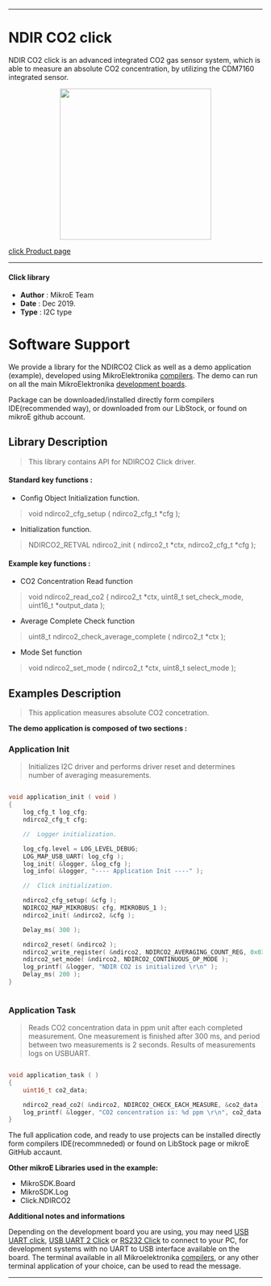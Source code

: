 
---
# NDIR CO2 click

NDIR CO2 click is an advanced integrated CO2 gas sensor system, which is able to measure an absolute CO2 concentration, by utilizing the CDM7160 integrated sensor.

<p align="center">
  <img src="https://download.mikroe.com/images/click_for_ide/ndirco2_click.png" height=300px>
</p>

[click Product page](https://www.mikroe.com/ndir-co2-click)

---


#### Click library 

- **Author**        : MikroE Team
- **Date**          : Dec 2019.
- **Type**          : I2C type


# Software Support

We provide a library for the NDIRCO2 Click 
as well as a demo application (example), developed using MikroElektronika 
[compilers](https://shop.mikroe.com/compilers). 
The demo can run on all the main MikroElektronika [development boards](https://shop.mikroe.com/development-boards).

Package can be downloaded/installed directly form compilers IDE(recommended way), or downloaded from our LibStock, or found on mikroE github account. 

## Library Description

> This library contains API for NDIRCO2 Click driver.

#### Standard key functions :

- Config Object Initialization function.
> void ndirco2_cfg_setup ( ndirco2_cfg_t *cfg ); 
 
- Initialization function.
> NDIRCO2_RETVAL ndirco2_init ( ndirco2_t *ctx, ndirco2_cfg_t *cfg );


#### Example key functions :

- CO2 Concentration Read function
> void ndirco2_read_co2 ( ndirco2_t *ctx, uint8_t set_check_mode, uint16_t *output_data );
 
- Average Complete Check function
> uint8_t ndirco2_check_average_complete ( ndirco2_t *ctx );

- Mode Set function
> void ndirco2_set_mode ( ndirco2_t *ctx, uint8_t select_mode );

## Examples Description

> This application measures absolute CO2 concetration.

**The demo application is composed of two sections :**

### Application Init 

> Initializes I2C driver and performs driver reset and determines
> number of averaging measurements.

```c

void application_init ( void )
{
    log_cfg_t log_cfg;
    ndirco2_cfg_t cfg;

    //  Logger initialization.

    log_cfg.level = LOG_LEVEL_DEBUG;
    LOG_MAP_USB_UART( log_cfg );
    log_init( &logger, &log_cfg );
    log_info( &logger, "---- Application Init ----" );

    //  Click initialization.

    ndirco2_cfg_setup( &cfg );
    NDIRCO2_MAP_MIKROBUS( cfg, MIKROBUS_1 );
    ndirco2_init( &ndirco2, &cfg );

    Delay_ms( 300 );

    ndirco2_reset( &ndirco2 );
    ndirco2_write_register( &ndirco2, NDIRCO2_AVERAGING_COUNT_REG, 0x03 );
    ndirco2_set_mode( &ndirco2, NDIRCO2_CONTINUOUS_OP_MODE );
    log_printf( &logger, "NDIR CO2 is initialized \r\n" );
    Delay_ms( 200 );
}
  
```

### Application Task

> Reads CO2 concentration data in ppm unit after each completed measurement.
> One measurement is finished after 300 ms, and period between two measurements is 2 seconds.
> Results of measurements logs on USBUART.

```c

void application_task ( )
{
    uint16_t co2_data;

    ndirco2_read_co2( &ndirco2, NDIRCO2_CHECK_EACH_MEASURE, &co2_data );
    log_printf( &logger, "CO2 concentration is: %d ppm \r\n", co2_data );
}

```

The full application code, and ready to use projects can be  installed directly form compilers IDE(recommneded) or found on LibStock page or mikroE GitHub accaunt.

**Other mikroE Libraries used in the example:** 

- MikroSDK.Board
- MikroSDK.Log
- Click.NDIRCO2

**Additional notes and informations**

Depending on the development board you are using, you may need 
[USB UART click](https://shop.mikroe.com/usb-uart-click), 
[USB UART 2 Click](https://shop.mikroe.com/usb-uart-2-click) or 
[RS232 Click](https://shop.mikroe.com/rs232-click) to connect to your PC, for 
development systems with no UART to USB interface available on the board. The 
terminal available in all Mikroelektronika 
[compilers](https://shop.mikroe.com/compilers), or any other terminal application 
of your choice, can be used to read the message.



---
